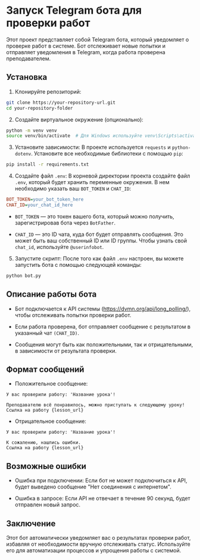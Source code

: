 # Запуск Telegram бота для проверки работ
Этот проект представляет собой Telegram бота, который уведомляет о проверке работ в системе. Бот отслеживает новые попытки и отправляет уведомления в Telegram, когда работа проверена преподавателем.

## Установка
1. Клонируйте репозиторий:

```bash
git clone https://your-repository-url.git
cd your-repository-folder
```
2. Создайте виртуальное окружение (опционально):

```bash
python -m venv venv
source venv/bin/activate  # Для Windows используйте venv\Scripts\activate
```
3. Установите зависимости: В проекте используется `requests` и `python-dotenv`. Установите все необходимые библиотеки с помощью `pip`:

```bash
pip install -r requirements.txt
```
4. Создайте файл `.env`: В корневой директории проекта создайте файл `.env`, который будет хранить переменные окружения. В нем необходимо указать ваш `BOT_TOKEN` и `CHAT_ID`:

```ini
BOT_TOKEN=your_bot_token_here
CHAT_ID=your_chat_id_here
```
* `BOT_TOKEN` — это токен вашего бота, который можно получить, зарегистрировав бота через `BotFather`.

* `CHAT_ID` — это ID чата, куда бот будет отправлять сообщения. Это может быть ваш собственный ID или ID группы. Чтобы узнать свой `chat_id`, используйте `@userinfobot`.

5. Запустите скрипт: После того как файл `.env` настроен, вы можете запустить бота с помощью следующей команды:

```bash
python bot.py
```

## Описание работы бота
* Бот подключается к API системы (https://dvmn.org/api/long_polling/), чтобы отслеживать попытки проверки работ.

* Если работа проверена, бот отправляет сообщение с результатом в указанный чат `(CHAT_ID)`.

* Сообщения могут быть как положительными, так и отрицательными, в зависимости от результата проверки.

## Формат сообщений
* Положительное сообщение:

```
У вас проверили работу: 'Название урока'!

Преподавателю всё понравилось, можно приступать к следующему уроку!
Ссылка на работу {lesson_url}
```

* Отрицательное сообщение:

```
У вас проверили работу: 'Название урока'!

К сожалению, нашлись ошибки.
Ссылка на работу {lesson_url}
```
## Возможные ошибки
* Ошибка при подключении: Если бот не может подключиться к API, будет выведено сообщение "Нет соединения с интернетом".

* Ошибка в запросе: Если API не отвечает в течение 90 секунд, будет отправлен новый запрос.

## Заключение
Этот бот автоматически уведомляет вас о результатах проверки работ, избавляя от необходимости вручную отслеживать статус. Используйте его для автоматизации процессов и упрощения работы с системой.
